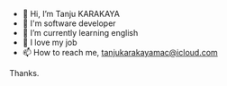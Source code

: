 - 👋 Hi, I’m Tanju KARAKAYA
- 👀 I'm software developer
- 🌱 I’m currently learning english
- 💞️ I love my job
- 📫 How to reach me, tanjukarakayamac@icloud.com

Thanks.

